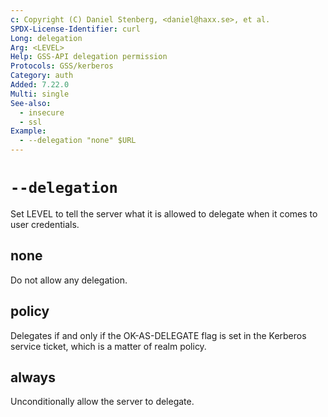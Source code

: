 ```yaml
---
c: Copyright (C) Daniel Stenberg, <daniel@haxx.se>, et al.
SPDX-License-Identifier: curl
Long: delegation
Arg: <LEVEL>
Help: GSS-API delegation permission
Protocols: GSS/kerberos
Category: auth
Added: 7.22.0
Multi: single
See-also:
  - insecure
  - ssl
Example:
  - --delegation "none" $URL
---
```


# `--delegation`

Set LEVEL to tell the server what it is allowed to delegate when it
comes to user credentials.

## none
Do not allow any delegation.

## policy
Delegates if and only if the OK-AS-DELEGATE flag is set in the Kerberos
service ticket, which is a matter of realm policy.

## always
Unconditionally allow the server to delegate.
